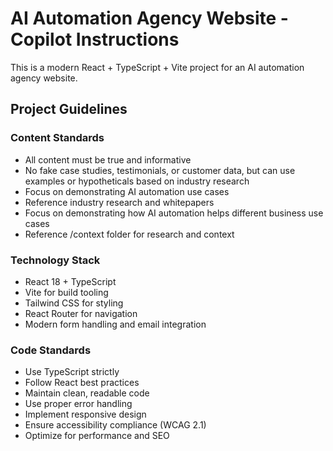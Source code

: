 <!-- Use this file to provide workspace-specific custom instructions to Copilot. For more details, visit https://code.visualstudio.com/docs/copilot/copilot-customization#_use-a-githubcopilotinstructionsmd-file -->

# AI Automation Agency Website - Copilot Instructions

This is a modern React + TypeScript + Vite project for an AI automation agency website.

## Project Guidelines

### Content Standards
- All content must be true and informative
- No fake case studies, testimonials, or customer data, but can use examples or hypotheticals based on industry research
- Focus on demonstrating AI automation use cases
- Reference industry research and whitepapers
- Focus on demonstrating how AI automation helps different business use cases
- Reference /context folder for research and context

### Technology Stack
- React 18 + TypeScript
- Vite for build tooling
- Tailwind CSS for styling
- React Router for navigation
- Modern form handling and email integration

### Code Standards
- Use TypeScript strictly
- Follow React best practices
- Maintain clean, readable code
- Use proper error handling
- Implement responsive design
- Ensure accessibility compliance (WCAG 2.1)
- Optimize for performance and SEO
